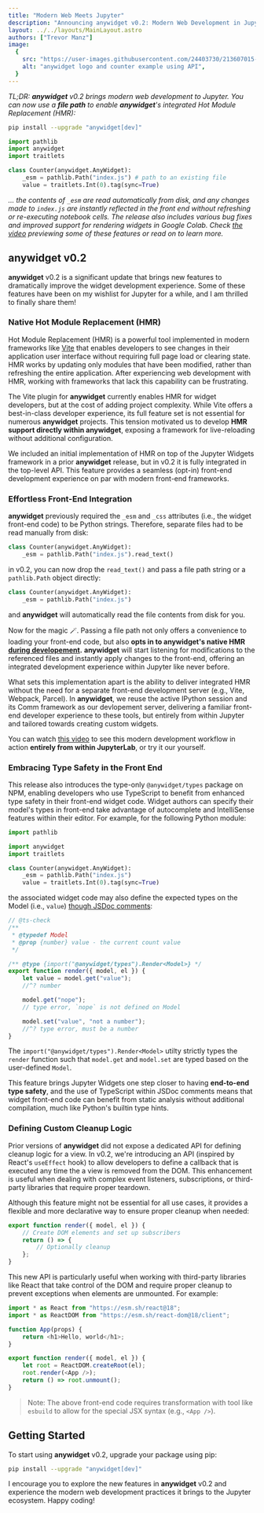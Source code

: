 ```yaml
---
title: "Modern Web Meets Jupyter"
description: "Announcing anywidget v0.2: Modern Web Development in Jupyter"
layout: ../../layouts/MainLayout.astro
authors: ["Trevor Manz"]
image:
  {
    src: "https://user-images.githubusercontent.com/24403730/213607015-e3fb38f9-5e75-439b-95c9-99e1fde11955.png",
    alt: "anywidget logo and counter example using API",
  }
---
```


_TL;DR: **anywidget** v0.2 brings modern web development to Jupyter. You can now
use a **file path** to enable **anywidget**'s integrated Hot Module Replacement
(HMR):_

```sh
pip install --upgrade "anywidget[dev]"
```

```python
import pathlib
import anywidget
import traitlets

class Counter(anywidget.AnyWidget):
    _esm = pathlib.Path("index.js") # path to an existing file
    value = traitlets.Int(0).tag(sync=True)
```

_... the contents of `_esm` are read automatically from disk, and any changes
made to `index.js` are instantly reflected in the front end without refreshing
or re-executing notebook cells. The release also includes various bug fixes and
improved support for rendering widgets in Google Colab. Check
[the video](https://www.youtube.com/watch?v=600PU6E4Srw) previewing some of
these features or read on to learn more._

## anywidget v0.2

**anywidget** v0.2 is a significant update that brings new features to
dramatically improve the widget development experience. Some of these features
have been on my wishlist for Jupyter for a while, and I am thrilled to finally
share them!

### Native Hot Module Replacement (HMR)

Hot Module Replacement (HMR) is a powerful tool implemented in modern frameworks
like [Vite](https://vitejs.dev/) that enables developers to see changes in their
application user interface without requiring full page load or clearing state.
HMR works by updating only modules that have been modified, rather than
refreshing the entire application. After experiencing web development with HMR,
working with frameworks that lack this capability can be frustrating.

The Vite plugin for **anywidget** currently enables HMR for widget developers,
but at the cost of adding project complexity. While Vite offers a best-in-class
developer experience, its full feature set is not essential for numerous
**anywidget** projects. This tension motivated us to develop **HMR support
directly within anywidget**, exposing a framework for live-reloading without
additional configuration.

We included an initial implementation of HMR on top of the Jupyter Widgets
framework in a prior **anywidget** release, but in v0.2 it is fully integrated
in the top-level API. This feature provides a seamless (opt-in) front-end
development experience on par with modern front-end frameworks.

### Effortless Front-End Integration

**anywidget** previously required the `_esm` and `_css` attributes (i.e., the
widget front-end code) to be Python strings. Therefore, separate files had to be
read manually from disk:

```python
class Counter(anywidget.AnyWidget):
    _esm = pathlib.Path("index.js").read_text()
```

in v0.2, you can now drop the `read_text()` and pass a file path string or a
`pathlib.Path` object directly:

```python
class Counter(anywidget.AnyWidget):
    _esm = pathlib.Path("index.js")
```

and **anywidget** will automatically read the file contents from disk for you.

Now for the magic 🪄. Passing a file path not only offers a convenience to
loading your front-end code, but also **opts in to anywidget's native HMR
<u>during developement</u>.** **anywidget** will start listening for
modifications to the referenced files and instantly apply changes to the
front-end, offering an integrated development experience within Jupyter like
never before.

What sets this implementation apart is the ability to deliver integrated HMR
without the need for a separate front-end development server (e.g., Vite,
Webpack, Parcel). In **anywidget**, we reuse the active IPython session and its
Comm framework as our devlopement server, delivering a familiar front-end
developer experience to these tools, but entirely from within Jupyter and
tailored towards creating custom widgets.

You can watch [this video](https://www.youtube.com/watch?v=600PU6E4Srw) to see
this modern development workflow in action **entirely from within JupyterLab**,
or try it our yourself.

### Embracing Type Safety in the Front End

This release also introduces the type-only `@anywidget/types` package on NPM,
enabling developers who use TypeScript to benefit from enhanced type safety in
their front-end widget code. Widget authors can specify their model's types in
front-end take advantage of autocomplete and IntelliSense features within their
editor. For example, for the following Python module:

```python
import pathlib

import anywidget
import traitlets

class Counter(anywidget.AnyWidget):
    _esm = pathlib.Path("index.js")
    value = traitlets.Int(0).tag(sync=True)
```

the associated widget code may also define the expected types on the Model
(i.e., `value`)
[though JSDoc comments](https://www.typescriptlang.org/docs/handbook/jsdoc-supported-types.html):

```javascript
// @ts-check
/**
 * @typedef Model
 * @prop {number} value - the current count value
 */

/** @type {import("@anywidget/types").Render<Model>} */
export function render({ model, el }) {
	let value = model.get("value");
	//^? number

	model.get("nope");
	// type error, `nope` is not defined on Model

	model.set("value", "not a number");
	//^? type error, must be a number
}
```

The `import("@anywidget/types").Render<Model>` utilty strictly types the
`render` function such that `model.get` and `model.set` are typed based on the
user-defined `Model`.

This feature brings Jupyter Widgets one step closer to having **end-to-end type
safety**, and the use of TypeScript within JSDoc comments means that widget
front-end code can benefit from static analysis without additional compilation,
much like Python's builtin type hints.

### Defining Custom Cleanup Logic

Prior versions of **anywidget** did not expose a dedicated API for defining
cleanup logic for a view. In v0.2, we're introducing an API (inspired by React's
`useEffect` hook) to allow developers to define a callback that is executed any
time the a view is removed from the DOM. This enhancement is useful when dealing
with complex event listeners, subscriptions, or third-party libraries that
require proper teardown.

Although this feature might not be essential for all use cases, it provides a
flexible and more declarative way to ensure proper cleanup when needed:

```javascript
export function render({ model, el }) {
	// Create DOM elements and set up subscribers
	return () => {
		// Optionally cleanup
	};
}
```

This new API is particularly useful when working with third-party libraries like
React that take control of the DOM and require proper cleanup to prevent
exceptions when elements are unmounted. For example:

```javascript
import * as React from "https://esm.sh/react@18";
import * as ReactDOM from "https://esm.sh/react-dom@18/client";

function App(props) {
	return <h1>Hello, world</h1>;
}

export function render({ model, el }) {
	let root = ReactDOM.createRoot(el);
	root.render(<App />);
	return () => root.unmount();
}
```

> Note: The above front-end code requires transformation with tool like
> `esbuild` to allow for the special JSX syntax (e.g., `<App />`).

## Getting Started

To start using **anywidget** v0.2, upgrade your package using pip:

```sh
pip install --upgrade "anywidget[dev]"
```

I encourage you to explore the new features in **anywidget** v0.2 and experience
the modern web development practices it brings to the Jupyter ecosystem. Happy
coding!
